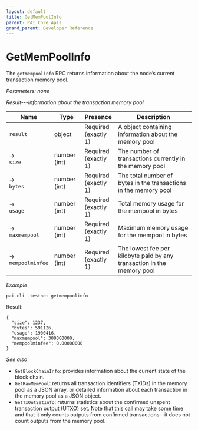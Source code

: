 ```yaml
---
layout: default
title: GetMemPoolInfo
parent: PAI Core Apis
grand_parent: Developer Reference
---
```


GetMemPoolInfo
========================

The `getmempoolinfo` RPC returns information about the node’s current transaction memory pool.

*Parameters: none*

*Result---information about the transaction memory pool*

| Name | Type      | Presence            | Description
|------|-----------|---------------------|-------------
|`result`  |object | Required<br>(exactly 1) | A object containing information about the memory pool
| →<br>`size` | number (int) | Required<br>(exactly 1) | The number of transactions currently in the memory pool
| →<br>`bytes` | number (int) | Required<br>(exactly 1) | The total number of bytes in the transactions in the memory pool
| →<br>`usage` | number (int) | Required<br>(exactly 1) | Total memory usage for the mempool in bytes
| →<br>`maxmempool` | number (int) | Required<br>(exactly 1) | Maximum memory usage for the mempool in bytes
| →<br>`mempoolminfee` | number (int) | Required<br>(exactly 1) | The lowest fee per kilobyte paid by any transaction in the memory pool


*Example*

```
pai-cli -testnet getmempoolinfo
```

Result:

```
{
  "size": 1237,
  "bytes": 591126,
  "usage": 1900416,
  "maxmempool": 300000000,
  "mempoolminfee": 0.00000000
}
```

*See also*

* `GetBlockChainInfo`: provides information about the current state of the block chain.
* `GetRawMemPool`: returns all transaction identifiers (TXIDs) in the memory pool as a JSON array, or detailed information about each transaction in the memory pool as a JSON object.
* `GetTxOutSetInfo`: returns statistics about the confirmed unspent transaction output (UTXO) set. Note that this call may take some time and that it only counts outputs from confirmed transactions—it does not count outputs from the memory pool.

